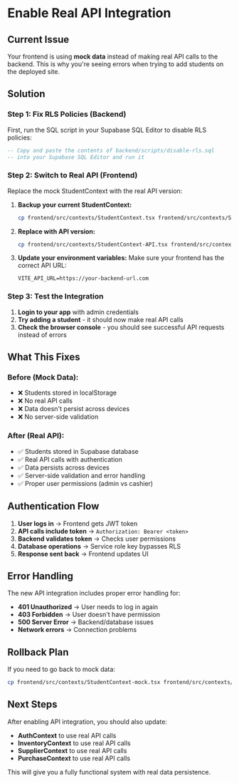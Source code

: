 # Enable Real API Integration

## Current Issue
Your frontend is using **mock data** instead of making real API calls to the backend. This is why you're seeing errors when trying to add students on the deployed site.

## Solution

### Step 1: Fix RLS Policies (Backend)
First, run the SQL script in your Supabase SQL Editor to disable RLS policies:

```sql
-- Copy and paste the contents of backend/scripts/disable-rls.sql
-- into your Supabase SQL Editor and run it
```

### Step 2: Switch to Real API (Frontend)
Replace the mock StudentContext with the real API version:

1. **Backup your current StudentContext:**
   ```bash
   cp frontend/src/contexts/StudentContext.tsx frontend/src/contexts/StudentContext-mock.tsx
   ```

2. **Replace with API version:**
   ```bash
   cp frontend/src/contexts/StudentContext-API.tsx frontend/src/contexts/StudentContext.tsx
   ```

3. **Update your environment variables:**
   Make sure your frontend has the correct API URL:
   ```env
   VITE_API_URL=https://your-backend-url.com
   ```

### Step 3: Test the Integration
1. **Login to your app** with admin credentials
2. **Try adding a student** - it should now make real API calls
3. **Check the browser console** - you should see successful API requests instead of errors

## What This Fixes

### Before (Mock Data):
- ❌ Students stored in localStorage
- ❌ No real API calls
- ❌ Data doesn't persist across devices
- ❌ No server-side validation

### After (Real API):
- ✅ Students stored in Supabase database
- ✅ Real API calls with authentication
- ✅ Data persists across devices
- ✅ Server-side validation and error handling
- ✅ Proper user permissions (admin vs cashier)

## Authentication Flow
1. **User logs in** → Frontend gets JWT token
2. **API calls include token** → `Authorization: Bearer <token>`
3. **Backend validates token** → Checks user permissions
4. **Database operations** → Service role key bypasses RLS
5. **Response sent back** → Frontend updates UI

## Error Handling
The new API integration includes proper error handling for:
- **401 Unauthorized** → User needs to log in again
- **403 Forbidden** → User doesn't have permission
- **500 Server Error** → Backend/database issues
- **Network errors** → Connection problems

## Rollback Plan
If you need to go back to mock data:
```bash
cp frontend/src/contexts/StudentContext-mock.tsx frontend/src/contexts/StudentContext.tsx
```

## Next Steps
After enabling API integration, you should also update:
- **AuthContext** to use real API calls
- **InventoryContext** to use real API calls  
- **SupplierContext** to use real API calls
- **PurchaseContext** to use real API calls

This will give you a fully functional system with real data persistence.
